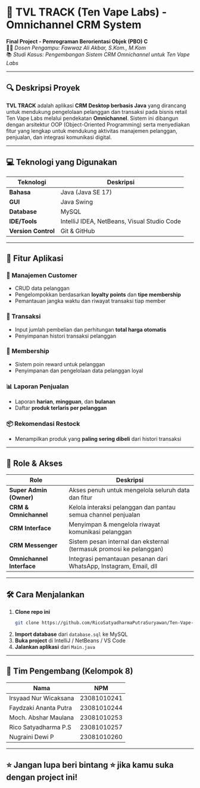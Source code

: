 # 🚬 TVL TRACK (Ten Vape Labs) - Omnichannel CRM System

**Final Project - Pemrograman Berorientasi Objek (PBO) C**  
👨‍🏫 *Dosen Pengampu: Fawwaz Ali Akbar, S.Kom., M.Kom*  
📚 *Studi Kasus: Pengembangan Sistem CRM Omnichannel untuk Ten Vape Labs*

---

## 🔍 Deskripsi Proyek

**TVL TRACK** adalah aplikasi **CRM Desktop berbasis Java** yang dirancang untuk mendukung pengelolaan pelanggan dan transaksi pada bisnis retail Ten Vape Labs melalui pendekatan **Omnichannel**. Sistem ini dibangun dengan arsitektur OOP (Object-Oriented Programming) serta menyediakan fitur yang lengkap untuk mendukung aktivitas manajemen pelanggan, penjualan, dan integrasi komunikasi digital.

---

## 💻 Teknologi yang Digunakan

| Teknologi          | Deskripsi                                     |
|--------------------|-----------------------------------------------|
| **Bahasa**         | Java (Java SE 17)                             |
| **GUI**            | Java Swing                                    |
| **Database**       | MySQL                                         |
| **IDE/Tools**      | IntelliJ IDEA, NetBeans, Visual Studio Code  |
| **Version Control**| Git & GitHub                                  |

---

## 🚀 Fitur Aplikasi

### 👥 Manajemen Customer
- CRUD data pelanggan
- Pengelompokkan berdasarkan **loyalty points** dan **tipe membership**
- Pemantauan jangka waktu dan riwayat transaksi tiap member

### 🛒 Transaksi
- Input jumlah pembelian dan perhitungan **total harga otomatis**
- Penyimpanan histori transaksi pelanggan

### 💎 Membership
- Sistem poin reward untuk pelanggan
- Penyimpanan dan pengelolaan data pelanggan loyal

### 📊 Laporan Penjualan
- Laporan **harian**, **mingguan**, dan **bulanan**
- Daftar **produk terlaris per pelanggan**

### 📦 Rekomendasi Restock
- Menampilkan produk yang **paling sering dibeli** dari histori transaksi

---

## 👑 Role & Akses

| Role                 | Deskripsi                                                                 |
|----------------------|--------------------------------------------------------------------------|
| **Super Admin (Owner)** | Akses penuh untuk mengelola seluruh data dan fitur                     |
| **CRM & Omnichannel**   | Kelola interaksi pelanggan dan pantau semua channel penjualan          |
| **CRM Interface**       | Menyimpan & mengelola riwayat komunikasi pelanggan                      |
| **CRM Messenger**       | Sistem pesan internal dan eksternal (termasuk promosi ke pelanggan)    |
| **Omnichannel Interface** | Integrasi pemantauan pesanan dari WhatsApp, Instagram, Email, dll    |

---

## 🛠️ Cara Menjalankan

1. **Clone repo ini**
    ```bash
    git clone https://github.com/RicoSatyadharmaPutraSuryawan/Ten-Vape-Labs.git
    ```
2. **Import database** dari `database.sql` ke MySQL
3. **Buka project** di IntelliJ / NetBeans / VS Code
4. **Jalankan aplikasi** dari `Main.java`

---

## 👥 Tim Pengembang (Kelompok 8)

| Nama                          | NPM           |
|-------------------------------|---------------|
| Irsyaad Nur Wicaksana         | 23081010241   |
| Faydzaki Ananta Putra         | 23081010244   |
| Moch. Abshar Maulana          | 23081010253   |
| Rico Satyadharma P.S          | 23081010257   |
| Nugraini Dewi P               | 23081010260   |

---

## ⭐ Jangan lupa beri bintang ⭐ jika kamu suka dengan project ini!
